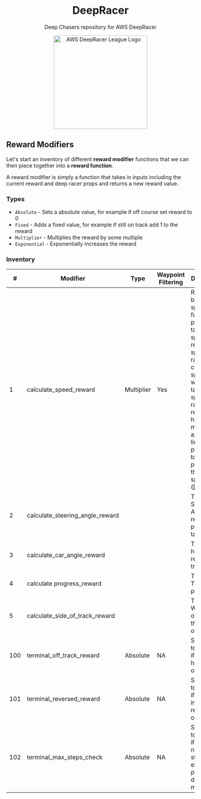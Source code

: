 <div align="center">
    <h1>DeepRacer</h1>
    <p>Deep Chasers repository for AWS DeepRacer</p>
    <img src="https://d1.awsstatic.com/deepracer/DRL%20Logo%20web%20500px.2b6ea0add11b4cf83314b39d3d7d6ab63d7fdff9.png" alt="AWS DeepRacer League Logo" width="250">
</div>

## Reward Modifiers

Let's start an inventory of different **reward modifier** functions that we can then piece together into a **reward function**.

A reward modifier is simply a function that takes in inputs including the current reward and deep racer props and returns a new reward value.

### Types

* `Absolute` - Sets a absolute value, for example if off course set reward to 0
* `Fixed` - Adds a fixed value, for example if still on track add 1 to the reward
* `Multiplier` - Multiplies the reward by some multiple
* `Exponential` - Exponentially increases the reward 

### Inventory

| #   | Modifier                        | Type       | Waypoint Filtering | Description                                                                                                                                                                                                                                                                                                  |
|-----|---------------------------------|------------|--------------------|--------------------------------------------------------------------------------------------------------------------------------------------------------------------------------------------------------------------------------------------------------------------------------------------------------------|
| 1   | calculate_speed_reward          | Multiplier | Yes                | Rewards based on speed. The function is provided a target speed and rewardable speed range. If the current speed is within target speed +/- range, the reward will have a multiplier applied linearly proportional to the proximity to the target speed. ([Diagram](docs/diagrams/Speed_Reward_Diagram.png)) |
| 2   | calculate_steering_angle_reward |            |                    | TODO Steering Angle relative to predefined target angle                                                                                                                                                                                                                                                      |
| 3   | calculate_car_angle_reward      |            |                    | TODO Car heading relative to track                                                                                                                                                                                                                                                                           |
| 4   | calculate progress_reward       |            |                    | TODO Track progress                                                                                                                                                                                                                                                                                          |
| 5   | calculate_side_of_track_reward  |            |                    | TODO Which third of the track the car is on                                                                                                                                                                                                                                                                  |
| 100 | terminal_off_track_reward       | Absolute   | NA                 | Set reward to low value if the car has driven off track                                                                                                                                                                                                                                                      |
| 101 | terminal_reversed_reward        | Absolute   | NA                 | Set reward to low value if the car is in a reversed orientation                                                                                                                                                                                                                                              |
| 102 | terminal_max_steps_check        | Absolute   | NA                 | Set reward to low value if the number of steps has exceeded a pre-defined maximum                                                                                                                                                                                                                            |